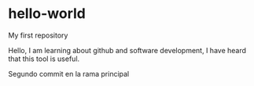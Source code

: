 # hello-world
My first repository

Hello, I am learning about github and software development, I have heard that this tool is useful.

Segundo commit en la rama principal
